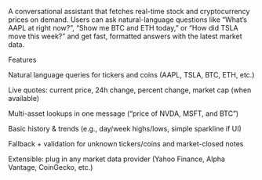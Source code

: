 A conversational assistant that fetches real-time stock and cryptocurrency prices on demand. Users can ask natural-language questions like “What’s AAPL at right now?”, “Show me BTC and ETH today,” or “How did TSLA move this week?” and get fast, formatted answers with the latest market data.

Features

Natural language queries for tickers and coins (AAPL, TSLA, BTC, ETH, etc.)

Live quotes: current price, 24h change, percent change, market cap (when available)

Multi-asset lookups in one message (“price of NVDA, MSFT, and BTC”)

Basic history & trends (e.g., day/week highs/lows, simple sparkline if UI)

Fallback + validation for unknown tickers/coins and market-closed notes

Extensible: plug in any market data provider (Yahoo Finance, Alpha Vantage, CoinGecko, etc.)